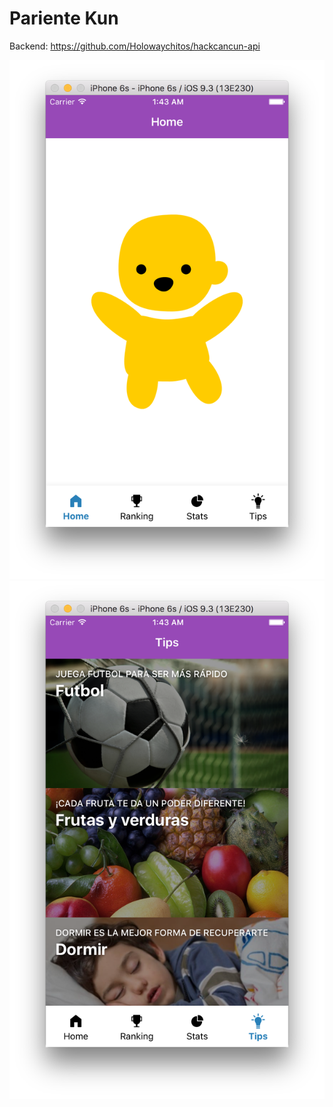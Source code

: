 # Pariente Kun

Backend: https://github.com/Holowaychitos/hackcancun-api

![](/docs-assets/screenshot-1.png)
![](/docs-assets/screenshot-2.png)
